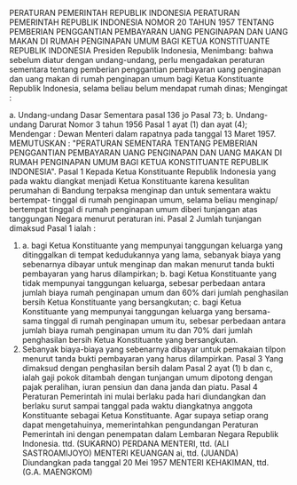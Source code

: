  PERATURAN PEMERINTAH REPUBLIK INDONESIA PERATURAN PEMERINTAH REPUBLIK INDONESIA NOMOR 20 TAHUN 1957 TENTANG PEMBERIAN PENGGANTIAN PEMBAYARAN UANG PENGINAPAN DAN UANG MAKAN DI RUMAH PENGINAPAN UMUM BAGI KETUA KONSTITUANTE REPUBLIK INDONESIA Presiden Republik Indonesia,
Menimbang:
 bahwa sebelum diatur dengan undang-undang, perlu mengadakan peraturan sementara tentang pemberian penggantian pembayaran uang penginapan dan uang makan di rumah penginapan umum bagi Ketua Konstituante Republik Indonesia, selama beliau belum mendapat rumah dinas;
Mengingat :

a. Undang-undang Dasar Sementara pasal 136 jo Pasal 73;
b. Undang-undang Darurat Nomor 3 tahun 1956 Pasal 1 ayat (1) dan ayat (4); Mendengar : Dewan Menteri dalam rapatnya pada tanggal 13 Maret 1957.
MEMUTUSKAN :
 "PERATURAN SEMENTARA TENTANG PEMBERIAN PENGGANTIAN PEMBAYARAN UANG PENGINAPAN DAN UANG MAKAN DI RUMAH PENGINAPAN UMUM BAGI KETUA KONSTITUANTE REPUBLIK INDONESIA".
Pasal 1
Kepada Ketua Konstituante Republik Indonesia yang pada waktu diangkat menjadi Ketua Konstituante karena kesulitan perumahan di Bandung terpaksa menginap dan untuk sementara waktu bertempat- tinggal di rumah penginapan umum, selama beliau menginap/ bertempat tinggal di rumah penginapan umum diberi tunjangan atas tanggungan Negara menurut peraturan ini.
Pasal 2
Jumlah tunjangan dimaksud Pasal 1 ialah :
1. a. bagi Ketua Konstituante yang mempunyai tanggungan keluarga yang ditinggalkan di tempat kedudukannya yang lama, sebanyak biaya yang sebenarnya dibayar untuk menginap dan makan menurut tanda bukti pembayaran yang harus dilampirkan;
b. bagi Ketua Konstituante yang tidak mempunyai tanggungan keluarga, sebesar perbedaan antara jumlah biaya rumah penginapan umum dan 60% dari jumlah penghasilan bersih Ketua Konstituante yang bersangkutan;
c. bagi Ketua Konstituante yang mempunyai tanggungan keluarga yang bersama-sama tinggal di rumah penginapan umum itu, sebesar perbedaan antara jumlah biaya rumah penginapan umum itu dan 70% dari jumlah penghasilan bersih Ketua Konstituante yang bersangkutan.
2. Sebanyak biaya-biaya yang sebenarnya dibayar untuk pemakaian tilpon menurut tanda bukti pembayaran yang harus dilampirkan.
Pasal 3
Yang dimaksud dengan penghasilan bersih dalam Pasal 2 ayat (1) b dan c, ialah gaji pokok ditambah dengan tunjangan umum dipotong dengan pajak peralihan, iuran pensiun dan dana janda dan piatu.
Pasal 4
Peraturan Pemerintah ini mulai berlaku pada hari diundangkan dan berlaku surut sampai tanggal pada waktu diangkatnya anggota Konstituante sebagai Ketua Konstituante. Agar supaya setiap orang dapat mengetahuinya, memerintahkan pengundangan Peraturan Pemerintah ini dengan penempatan dalam Lembaran Negara Republik Indonesia. ttd. (SUKARNO) PERDANA MENTERI, ttd. (ALI SASTROAMIJOYO) MENTERI KEUANGAN ai, ttd. (JUANDA) Diundangkan pada tanggal 20 Mei 1957 MENTERI KEHAKIMAN, ttd. (G.A. MAENGKOM)